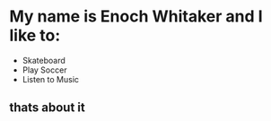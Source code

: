# My name is Enoch Whitaker and I like to:

- Skateboard
- Play Soccer
- Listen to Music

## thats about it
